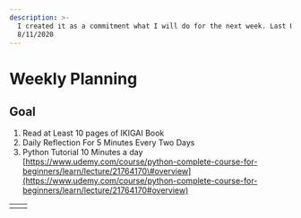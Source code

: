 ```yaml
---
description: >-
  I created it as a commitment what I will do for the next week. Last Update:
  8/11/2020
---
```


# Weekly Planning

## Goal

1. Read at Least 10 pages of IKIGAI Book
2. Daily Reflection For 5 Minutes Every Two Days
3. Python Tutorial 10 Minutes a day [https://www.udemy.com/course/python-complete-course-for-beginners/learn/lecture/21764170\#overview](https://www.udemy.com/course/python-complete-course-for-beginners/learn/lecture/21764170#overview) 



|  |  |
| :--- | :--- |
|  |  |

